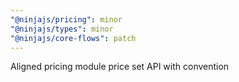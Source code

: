 ```yaml
---
"@ninjajs/pricing": minor
"@ninjajs/types": minor
"@ninjajs/core-flows": patch
---
```


Aligned pricing module price set API with convention
